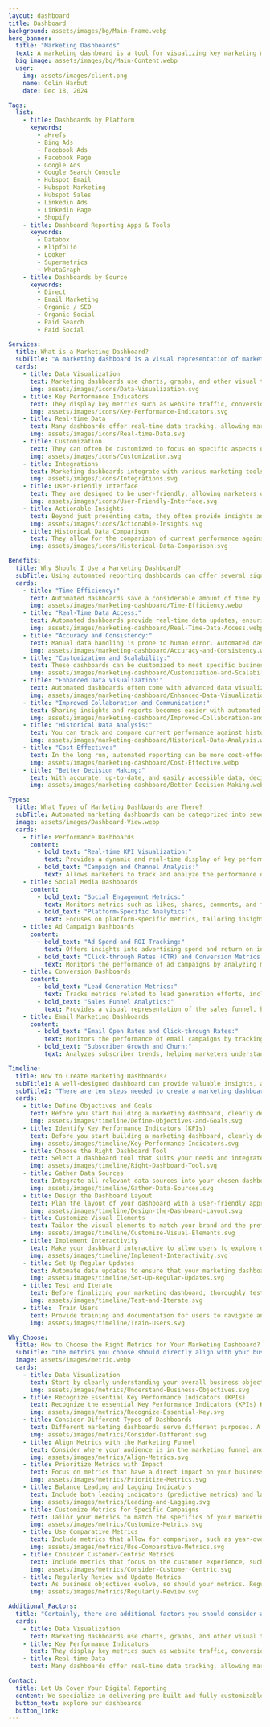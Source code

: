 ```yaml
---
layout: dashboard
title: Dashboard
background: assets/images/bg/Main-Frame.webp
hero_banner:
  title: "Marketing Dashboards"
  text: A marketing dashboard is a tool for visualizing key marketing metrics and data points. It helps companies monitor marketing performance, make informed decisions, and track progress toward marketing goals.
  big_image: assets/images/bg/Main-Content.webp
  user:
    img: assets/images/client.png
    name: Colin Harbut
    date: Dec 18, 2024

Tags:
  list:
    - title: Dashboards by Platform
      keywords:
        - aHrefs
        - Bing Ads
        - Facebook Ads
        - Facebook Page
        - Google Ads
        - Google Search Console
        - Hubspot Email
        - Hubspot Marketing
        - Hubspot Sales
        - Linkedin Ads
        - Linkedin Page
        - Shopify
    - title: Dashboard Reporting Apps & Tools
      keywords:
        - Databox
        - Klipfolio
        - Looker
        - Supermetrics
        - WhataGraph
    - title: Dashboards by Source
      keywords:
        - Direct
        - Email Marketing
        - Organic / SEO
        - Organic Social
        - Paid Search
        - Paid Social

Services:
  title: What is a Marketing Dashboard?
  subTitle: "A marketing dashboard is a visual representation of marketing metrics and data points related to a company's marketing efforts. Its main purposes are to provide a quick overview of the marketing performance, help in making data-driven decisions, and track the progress against marketing goals. Key characteristics of a marketing dashboard include:"
  cards:
    - title: Data Visualization
      text: Marketing dashboards use charts, graphs, and other visual tools to present complex data in an easily digestible format.
      img: assets/images/icons/Data-Visualization.svg
    - title: Key Performance Indicators
      text: They display key metrics such as website traffic, conversion rates, social media engagement, lead generation, and sales data.
      img: assets/images/icons/Key-Performance-Indicators.svg
    - title: Real-time Data
      text: Many dashboards offer real-time data tracking, allowing marketers to quickly adjust strategies based on current trends.
      img: assets/images/icons/Real-time-Data.svg
    - title: Customization
      text: They can often be customized to focus on specific aspects of a marketing campaign or to align with the specific goals of a business.
      img: assets/images/icons/Customization.svg
    - title: Integrations
      text: Marketing dashboards integrate with various marketing tools and platforms, consolidating data from sources like social media, email marketing, CRM systems, and more.
      img: assets/images/icons/Integrations.svg
    - title: User-Friendly Interface
      text: They are designed to be user-friendly, allowing marketers of all skill levels to understand and analyze the data presented.
      img: assets/images/icons/User-Friendly-Interface.svg
    - title: Actionable Insights
      text: Beyond just presenting data, they often provide insights and recommendations for actions based on the data analysis.
      img: assets/images/icons/Actionable-Insights.svg
    - title: Historical Data Comparison
      text: They allow for the comparison of current performance against historical data, helping to identify trends and measure progress over time.
      img: assets/images/icons/Historical-Data-Comparison.svg

Benefits:
  title: Why Should I Use a Marketing Dashboard?
  subTitle: Using automated reporting dashboards can offer several significant benefits, particularly in the context of business and marketing. Here are some key reasons why you should consider using them.
  cards:
    - title: "Time Efficiency:"
      text: Automated dashboards save a considerable amount of time by eliminating the need for manual data collection and report generation. This allows you and your team to focus more on analysis and strategic decision-making rather than on time-consuming data entry and compilation tasks.
      img: assets/images/marketing-dashboard/Time-Efficiency.webp
    - title: "Real-Time Data Access:"
      text: Automated dashboards provide real-time data updates, ensuring that you always have the most current information at your fingertips. This is crucial for making timely decisions in a fast-paced business environment.
      img: assets/images/marketing-dashboard/Real-Time-Data-Access.webp
    - title: "Accuracy and Consistency:"
      text: Manual data handling is prone to human error. Automated dashboards reduce these errors by consistently pulling data from the same sources in the same format, improving data accuracy and reliability.
      img: assets/images/marketing-dashboard/Accuracy-and-Consistency.webp
    - title: "Customization and Scalability:"
      text: These dashboards can be customized to meet specific business needs and can easily scale as your business grows. You can tailor the data displayed to focus on the metrics that are most relevant to your business objectives.
      img: assets/images/marketing-dashboard/Customization-and-Scalability.webp
    - title: "Enhanced Data Visualization:"
      text: Automated dashboards often come with advanced data visualization tools, making it easier to interpret complex data sets and identify trends and patterns that might not be obvious in raw data.
      img: assets/images/marketing-dashboard/Enhanced-Data-Visualization.webp
    - title: "Improved Collaboration and Communication:"
      text: Sharing insights and reports becomes easier with automated dashboards. Team members can access the same data, ensuring everyone is on the same page and facilitating more effective collaboration.
      img: assets/images/marketing-dashboard/Improved-Collaboration-and-Communication.webp
    - title: "Historical Data Analysis:"
      text: You can track and compare current performance against historical data, helping to identify trends over time and assess the effectiveness of business strategies.
      img: assets/images/marketing-dashboard/Historical-Data-Analysis.webp
    - title: "Cost-Effective:"
      text: In the long run, automated reporting can be more cost-effective than manual reporting due to the reduced need for labor and the decrease in errors, which can be costly.
      img: assets/images/marketing-dashboard/Cost-Effective.webp
    - title: "Better Decision Making:"
      text: With accurate, up-to-date, and easily accessible data, decision-makers can make more informed decisions, leading to better business outcomes.
      img: assets/images/marketing-dashboard/Better Decision-Making.webp

Types:
  title: What Types of Marketing Dashboards are There?
  subTitle: Automated marketing dashboards can be categorized into several types, each focusing on different aspects of marketing. Here are some specific types of automated marketing dashboards.
  image: assets/images/Dashboard-View.webp
  cards:
    - title: Performance Dashboards
      content:
        - bold_text: "Real-time KPI Visualization:"
          text: Provides a dynamic and real-time display of key performance indicators, enabling quick assessment of overall marketing effectiveness.
        - bold_text: "Campaign and Channel Analysis:"
          text: Allows marketers to track and analyze the performance of individual campaigns and marketing channels, facilitating data-driven decision-making.
    - title: Social Media Dashboards
      content:
        - bold_text: "Social Engagement Metrics:"
          text: Monitors metrics such as likes, shares, comments, and follower growth across various social media platforms.
        - bold_text: "Platform-Specific Analytics:"
          text: Focuses on platform-specific metrics, tailoring insights to the unique characteristics of each social media channel.
    - title: Ad Campaign Dashboards
      content:
        - bold_text: "Ad Spend and ROI Tracking:"
          text: Offers insights into advertising spend and return on investment, helping marketers optimize budget allocation.
        - bold_text: "Click-through Rates (CTR) and Conversion Metrics:"
          text: Monitors the performance of ad campaigns by analyzing metrics like CTR, conversion rates, and cost per conversion.
    - title: Conversion Dashboards
      content:
        - bold_text: "Lead Generation Metrics:"
          text: Tracks metrics related to lead generation efforts, including lead quality, acquisition cost, and conversion rates.
        - bold_text: "Sales Funnel Analytics:"
          text: Provides a visual representation of the sales funnel, highlighting conversion rates at each stage of the customer journey.
    - title: Email Marketing Dashboards
      content:
        - bold_text: "Email Open Rates and Click-through Rates:"
          text: Monitors the performance of email campaigns by tracking open rates, click-through rates, and engagement metrics.
        - bold_text: "Subscriber Growth and Churn:"
          text: Analyzes subscriber trends, helping marketers understand audience growth and identify areas for improvement.

Timeline:
  title: How to Create Marketing Dashboards?
  subTitle1: A well-designed dashboard can provide valuable insights, aid in decision-making, and help optimize marketing strategies.
  subTitle2: "There are ten steps needed to create a marketing dashboard:"
  cards:
    - title: Define Objectives and Goals
      text: Before you start building a marketing dashboard, clearly define your marketing objectives and goals. Understand what you want to achieve, whether it's increasing website traffic, improving lead generation, or boosting sales.
      img: assets/images/timeline/Define-Objectives-and-Goals.svg
    - title: Identify Key Performance Indicators (KPIs)
      text: Before you start building a marketing dashboard, clearly define your marketing objectives and goals. Understand what you want to achieve, whether it's increasing website traffic, improving lead generation, or boosting sales.
      img: assets/images/timeline/Key-Performance-Indicators.svg
    - title: Choose the Right Dashboard Tool
      text: Select a dashboard tool that suits your needs and integrates well with your existing systems. Consider factors such as user-friendliness, data source compatibility, and customization options.
      img: assets/images/timeline/Right-Dashboard-Tool.svg
    - title: Gather Data Sources
      text: Integrate all relevant data sources into your chosen dashboard tool. This may include data from Google Analytics, social media platforms, email marketing tools, CRM systems, and other sources. Ensure that the data is accurate, up-to-date, and aligned with your chosen KPIs.
      img: assets/images/timeline/Gather-Data-Sources.svg
    - title: Design the Dashboard Layout
      text: Plan the layout of your dashboard with a user-friendly approach. Organize data in a logical manner, using charts, graphs, and tables to visualize information effectively. Prioritize the most critical metrics and avoid clutter to ensure that users can quickly grasp insights.
      img: assets/images/timeline/Design-the-Dashboard-Layout.svg
    - title: Customize Visual Elements
      text: Tailor the visual elements to match your brand and the preferences of your audience. Use color-coding, logos, and consistent fonts to create a cohesive and branded look. Ensure that the visual representation enhances the understanding of data rather than causing confusion.
      img: assets/images/timeline/Customize-Visual-Elements.svg
    - title: Implement Interactivity
      text: Make your dashboard interactive to allow users to explore data on their own. Use filters, drill-down options, and interactive charts to provide a more dynamic and engaging experience. This enables users to focus on specific data points and gain deeper insights.
      img: assets/images/timeline/Implement-Interactivity.svg
    - title: Set Up Regular Updates
      text: Automate data updates to ensure that your marketing dashboard reflects real-time information. Schedule regular updates to keep the data current and relevant, allowing stakeholders to make informed decisions based on the latest insights.
      img: assets/images/timeline/Set-Up-Regular-Updates.svg
    - title: Test and Iterate
      text: Before finalizing your marketing dashboard, thoroughly test it to identify any issues or inaccuracies. Gather feedback from stakeholders and make necessary adjustments. Continuous improvement is crucial, so be prepared to iterate on the design and content based on evolving needs.
      img: assets/images/timeline/Test-and-Iterate.svg
    - title:  Train Users
      text: Provide training and documentation for users to navigate and interpret the dashboard effectively. Ensure that everyone who interacts with the dashboard understands its purpose, the meaning of key metrics, and how to use the various features.
      img: assets/images/timeline/Train-Users.svg

Why_Choose:
  title: How to Choose the Right Metrics for Your Marketing Dashboard?
  subTitle: "The metrics you choose should directly align with your business objectives and provide meaningful insights into your marketing performance. Here's a detailed guide on how to choose the right metrics for different types of marketing dashboards:"
  image: assets/images/metric.webp
  cards:
    - title: Data Visualization
      text: Start by clearly understanding your overall business objectives. Whether it's increasing brand awareness, driving sales, or improving customer retention, your marketing metrics should directly contribute to these goals.
      img: assets/images/metrics/Understand-Business-Objectives.svg
    - title: Recognize Essential Key Performance Indicators (KPIs)
      text: Recognize the essential Key Performance Indicators (KPIs) KPIs are specific metrics that directly reflect progress toward your business objectives. For example, if your goal is to increase online sales, relevant KPIs may include conversion rates, average order value, and customer acquisition cost.
      img: assets/images/metrics/Recognize-Essential-Key.svg
    - title: Consider Different Types of Dashboards
      text: Different marketing dashboards serve different purposes. A social media dashboard may focus on metrics like engagement, reach, and follower growth, while a sales dashboard may prioritize conversion rates, lead generation, and revenue.
      img: assets/images/metrics/Consider-Different.svg
    - title: Align Metrics with the Marketing Funnel
      text: Consider where your audience is in the marketing funnel and select metrics that correspond to each stage. For instance, metrics like impressions and click-through rates are more relevant for the top of the funnel, while conversion rates and customer lifetime value are essential for the bottom.
      img: assets/images/metrics/Align-Metrics.svg
    - title: Prioritize Metrics with Impact
      text: Focus on metrics that have a direct impact on your business objectives. Avoid vanity metrics that might look impressive but don't provide meaningful insights into performance or contribute to your goals.
      img: assets/images/metrics/Prioritize-Metrics.svg
    - title: Balance Leading and Lagging Indicators
      text: Include both leading indicators (predictive metrics) and lagging indicators (reflecting past performance) in your dashboard. Leading indicators help you anticipate trends, while lagging indicators provide insights into historical performance.
      img: assets/images/metrics/Leading-and-Lagging.svg
    - title: Customize Metrics for Specific Campaigns
      text: Tailor your metrics to match the specifics of your marketing campaigns. If you're running a content marketing campaign, metrics like blog engagement, time on page, and lead generation from content may be more relevant.
      img: assets/images/metrics/Customize-Metrics.svg
    - title: Use Comparative Metrics
      text: Include metrics that allow for comparison, such as year-over-year growth, month-over-month changes, or benchmarks against industry standards. Comparative metrics provide context and help you understand the trajectory of your marketing efforts.
      img: assets/images/metrics/Use-Comparative-Metrics.svg
    - title: Consider Customer-Centric Metrics
      text: Include metrics that focus on the customer experience, such as customer satisfaction, net promoter score, and customer lifetime value. Understanding the customer perspective is crucial for long-term success.
      img: assets/images/metrics/Consider-Customer-Centric.svg
    - title: Regularly Review and Update Metrics
      text: As business objectives evolve, so should your metrics. Regularly review the relevance of your chosen metrics and update them to ensure they continue to align with your current marketing goals.
      img: assets/images/metrics/Regularly-Review.svg

Additional_Factors:
  title: "Certainly, there are additional factors you should consider as well:"
  cards:
    - title: Data Visualization
      text: Marketing dashboards use charts, graphs, and other visual tools to present complex data in an easily digestible format.
    - title: Key Performance Indicators
      text: They display key metrics such as website traffic, conversion rates, social media engagement, lead generation, and sales data.
    - title: Real-time Data
      text: Many dashboards offer real-time data tracking, allowing marketers to quickly adjust strategies based on current trends.

Contact:
  title: Let Us Cover Your Digital Reporting
  content: We specialize in delivering pre-built and fully customizable Looker marketing dashboards that streamline automated reporting and data visualization. Our dashboards integrate data across channels and platforms, uncovering trends at every customer touchpoint. Designed for ease of use and 24/7 accessibility, these ready-to-use dashboards empower marketing teams, business owners, and consultants with near real-time insights—no maintenance required.
  button_text: explore our dashboards
  button_link: 
---
```

